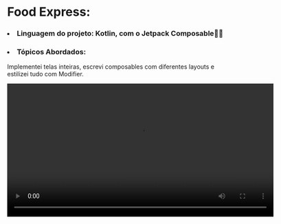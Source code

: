 # Food Express:
<p> 
  
### <li> Linguagem do projeto: Kotlin, com o Jetpack Composable🚀🚀 </li>

### <li> Tópicos Abordados: </li>
Implementei telas inteiras, escrevi composables com diferentes layouts e estilizei tudo com Modifier.


<video
  controls
  src="https://github.com/darleyleal98/food_express/assets/132721098/f07d45cd-bc81-4f08-a4c7-1cfb040e931e"
  width="620">

</video>


